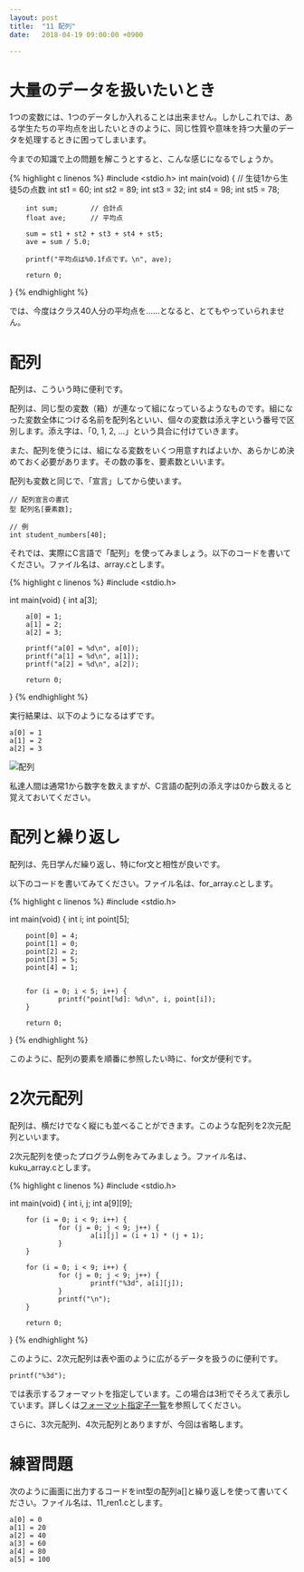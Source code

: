 ```yaml
---
layout: post
title:  "11 配列"
date:   2018-04-19 09:00:00 +0900

---
```


# 大量のデータを扱いたいとき
1つの変数には、1つのデータしか入れることは出来ません。しかしこれでは、ある学生たちの平均点を出したいときのように、同じ性質や意味を持つ大量のデータを処理するときに困ってしまいます。

今までの知識で上の問題を解こうとすると、こんな感じになるでしょうか。

{% highlight c linenos %}
#include <stdio.h>
int main(void)
{
        // 生徒1から生徒5の点数
        int st1 = 60;
        int st2 = 89;
        int st3 = 32;
        int st4 = 98;
        int st5 = 78;

        int sum;        // 合計点
        float ave;      // 平均点

        sum = st1 + st2 + st3 + st4 + st5;
        ave = sum / 5.0;

        printf("平均点は%0.1f点です。\n", ave);

        return 0;
}
{% endhighlight %}

では、今度はクラス40人分の平均点を……となると、とてもやっていられません。

# 配列
配列は、こういう時に便利です。

配列は、同じ型の変数（箱）が連なって組になっているようなものです。組になった変数全体につける名前を配列名といい、個々の変数は添え字という番号で区別します。添え字は、「0, 1, 2, ...」という具合に付けていきます。

また、配列を使うには、組になる変数をいくつ用意すればよいか、あらかじめ決めておく必要があります。その数の事を、要素数といいます。

配列も変数と同じで、「宣言」してから使います。

```
// 配列宣言の書式
型 配列名[要素数];

// 例
int student_numbers[40];
```

それでは、実際にC言語で「配列」を使ってみましょう。以下のコードを書いてください。ファイル名は、array.cとします。

{% highlight c linenos %}
#include <stdio.h>

int main(void)
{
        int a[3];

        a[0] = 1;
        a[1] = 2;
        a[2] = 3;

        printf("a[0] = %d\n", a[0]);
        printf("a[1] = %d\n", a[1]);
        printf("a[2] = %d\n", a[2]);

        return 0;
}
{% endhighlight %}


実行結果は、以下のようになるはずです。
```
a[0] = 1
a[1] = 2
a[2] = 3
```

![配列]({{site.baseurl}}/images/array.png)

私達人間は通常1から数字を数えますが、C言語の配列の添え字は0から数えると覚えておいてください。


# 配列と繰り返し
配列は、先日学んだ繰り返し、特にfor文と相性が良いです。

以下のコードを書いてみてください。ファイル名は、for_array.cとします。

{% highlight c linenos %}
#include <stdio.h>

int main(void)
{
        int i;
        int point[5];

        point[0] = 4;
        point[1] = 0;
        point[2] = 2;
        point[3] = 5;
        point[4] = 1;


        for (i = 0; i < 5; i++) {
                printf("point[%d]: %d\n", i, point[i]);
        }

        return 0;
}
{% endhighlight %}

このように、配列の要素を順番に参照したい時に、for文が便利です。


# 2次元配列
配列は、横だけでなく縦にも並べることができます。このような配列を2次元配列といいます。

2次元配列を使ったプログラム例をみてみましょう。ファイル名は、kuku_array.cとします。

{% highlight c linenos %}
#include <stdio.h>

int main(void)
{
        int i, j;
        int a[9][9];

        for (i = 0; i < 9; i++) {
                for (j = 0; j < 9; j++) {
                        a[i][j] = (i + 1) * (j + 1);
                }
        }

        for (i = 0; i < 9; i++) {
                for (j = 0; j < 9; j++) {
                        printf("%3d", a[i][j]);
                }
                printf("\n");
        }

        return 0;
}
{% endhighlight %}

このように、2次元配列は表や面のように広がるデータを扱うのに便利です。

```
printf("%3d");
```
では表示するフォーマットを指定しています。この場合は3桁でそろえて表示しています。詳しくは[フォーマット指定子一覧](http://www.k-cube.co.jp/wakaba/server/format.html)を参照してください。

さらに、3次元配列、4次元配列とありますが、今回は省略します。


# 練習問題
次のように画面に出力するコードをint型の配列a[]と繰り返しを使って書いてください。ファイル名は、11_ren1.cとします。

```
a[0] = 0
a[1] = 20
a[2] = 40
a[3] = 60
a[4] = 80
a[5] = 100
```

